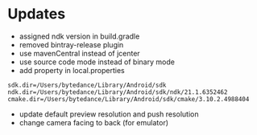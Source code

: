 # Updates

- assigned ndk version in build.gradle
- removed bintray-release plugin
- use mavenCentral instead of jcenter
- use source code mode instead of binary mode
- add property in local.properties
```properties
sdk.dir=/Users/bytedance/Library/Android/sdk
ndk.dir=/Users/bytedance/Library/Android/sdk/ndk/21.1.6352462
cmake.dir=/Users/bytedance/Library/Android/sdk/cmake/3.10.2.4988404
```

- update default preview resolution and push resolution
- change camera facing to back (for emulator)
